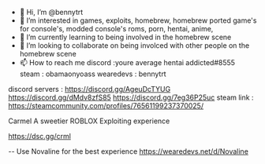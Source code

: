 - 👋 Hi, I’m @bennytrt
- 👀 I’m interested in games, exploits, homebrew, homebrew ported game's for console's, modded console's roms, porn, hentai, anime,
- 🌱 I’m currently learning to being involved in the homebrew scene
- 💞️ I’m looking to collaborate on being involced with other people on the homebrew scene
- 📫 How to reach me discord :youre average hentai addicted#8555 steam : obamaonyoass wearedevs : bennytrt

<!---
bennytrt/bennytrt is a ✨ special ✨ repository because its `README.md` (this file) appears on your GitHub profile.
You can click the Preview link to take a look at your changes.
--->
discord servers : https://discord.gg/AgeuDcTYUG 
https://discord.gg/dMdv8zfS85
https://discord.gg/7eg36P25uc
steam link : https://steamcommunity.com/profiles/76561199237370025/

Carmel
A sweetier ROBLOX Exploiting experience

https://dsc.gg/crml


-- Use Novaline for the best experience https://wearedevs.net/d/Novaline
